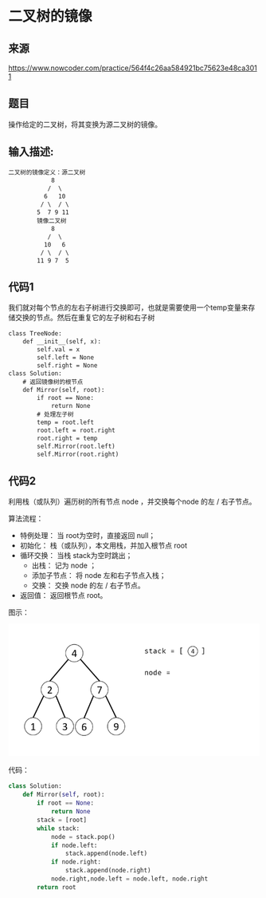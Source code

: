 # 二叉树的镜像

## 来源

https://www.nowcoder.com/practice/564f4c26aa584921bc75623e48ca3011

## 题目

操作给定的二叉树，将其变换为源二叉树的镜像。

## 输入描述:

```
二叉树的镜像定义：源二叉树 
    	    8
    	   /  \
    	  6   10
    	 / \  / \
    	5  7 9 11
    	镜像二叉树
    	    8
    	   /  \
    	  10   6
    	 / \  / \
    	11 9 7  5
```

## 代码1

我们就对每个节点的左右子树进行交换即可，也就是需要使用一个temp变量来存储交换的节点。然后在重复它的左子树和右子树

```
class TreeNode:
    def __init__(self, x):
        self.val = x
        self.left = None
        self.right = None
class Solution:
    # 返回镜像树的根节点
    def Mirror(self, root):
        if root == None:
            return None
        # 处理左子树
        temp = root.left
        root.left = root.right
        root.right = temp
        self.Mirror(root.left)
        self.Mirror(root.right)
```

## 代码2 

利用栈（或队列）遍历树的所有节点 node ，并交换每个node  的左 / 右子节点。

算法流程：

- 特例处理： 当 root为空时，直接返回 null；
- 初始化： 栈（或队列），本文用栈，并加入根节点 root
- 循环交换： 当栈 stack为空时跳出；
  - 出栈： 记为 node  ；
  - 添加子节点： 将 node 左和右子节点入栈；
  - 交换： 交换 node 的左 / 右子节点。
- 返回值： 返回根节点 root。

图示：


![111](images/111.gif)

代码：

```python
class Solution:
    def Mirror(self, root):
        if root == None:
            return None
        stack = [root]
        while stack:
            node = stack.pop()
            if node.left:
                stack.append(node.left)
            if node.right:
                stack.append(node.right)
            node.right,node.left = node.left, node.right
        return root
```

